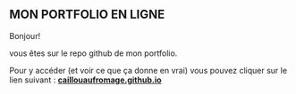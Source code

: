 ## MON PORTFOLIO EN LIGNE

Bonjour!

vous êtes sur le repo github de mon portfolio.

Pour y accéder (et voir ce que ça donne en vrai) vous pouvez cliquer sur le lien suivant : [**caillouaufromage.github.io**](https://caillouaufromage.github.io/)

